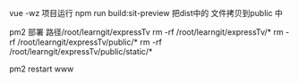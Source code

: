 
 vue -wz  项目运行 npm run build:sit-preview
 把dist中的 文件拷贝到public 中


pm2 部署 路径/root/learngit/expressTv
rm -rf /root/learngit/expressTv/*
rm -rf /root/learngit/expressTv/public/*
rm -rf /root/learngit/expressTv/public/static/*

pm2 restart  www
